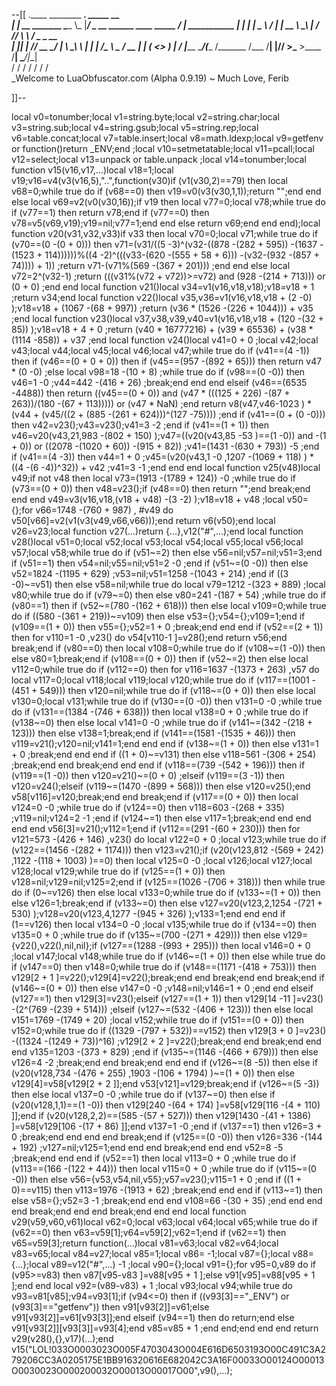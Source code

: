 --[[
 .____                  ________ ___.    _____                           __                
 |    |    __ _______   \_____  \\_ |___/ ____\_ __  ______ ____ _____ _/  |_  ___________ 
 |    |   |  |  \__  \   /   |   \| __ \   __\  |  \/  ___// ___\\__  \\   __\/  _ \_  __ \
 |    |___|  |  // __ \_/    |    \ \_\ \  | |  |  /\___ \\  \___ / __ \|  | (  <_> )  | \/
 |_______ \____/(____  /\_______  /___  /__| |____//____  >\___  >____  /__|  \____/|__|   
         \/          \/         \/    \/                \/     \/     \/                   
          \_Welcome to LuaObfuscator.com   (Alpha 0.9.19) ~  Much Love, Ferib 

]]--

local v0=tonumber;local v1=string.byte;local v2=string.char;local v3=string.sub;local v4=string.gsub;local v5=string.rep;local v6=table.concat;local v7=table.insert;local v8=math.ldexp;local v9=getfenv or function()return _ENV;end ;local v10=setmetatable;local v11=pcall;local v12=select;local v13=unpack or table.unpack ;local v14=tonumber;local function v15(v16,v17,...)local v18=1;local v19;v16=v4(v3(v16,5),"..",function(v30)if (v1(v30,2)==79) then local v68=0;while true do if (v68==0) then v19=v0(v3(v30,1,1));return "";end end else local v69=v2(v0(v30,16));if v19 then local v77=0;local v78;while true do if (v77==1) then return v78;end if (v77==0) then v78=v5(v69,v19);v19=nil;v77=1;end end else return v69;end end end);local function v20(v31,v32,v33)if v33 then local v70=0;local v71;while true do if (v70==(0 -(0 + 0))) then v71=(v31/((5 -3)^(v32-((878 -(282 + 595)) -(1637 -(1523 + 114))))))%((4 -2)^(((v33-(620 -(555 + 58 + 6))) -(v32-(932 -(857 + 74)))) + 1)) ;return v71-(v71%(569 -(367 + 201))) ;end end else local v72=2^(v32-1) ;return (((v31%(v72 + v72))>=v72) and (928 -(214 + 713))) or (0 + 0) ;end end local function v21()local v34=v1(v16,v18,v18);v18=v18 + 1 ;return v34;end local function v22()local v35,v36=v1(v16,v18,v18 + (2 -0) );v18=v18 + (1067 -(68 + 997)) ;return (v36 * (1526 -(226 + 1044))) + v35 ;end local function v23()local v37,v38,v39,v40=v1(v16,v18,v18 + (120 -(32 + 85)) );v18=v18 + 4 + 0 ;return (v40 * 16777216) + (v39 * 65536) + (v38 * (1114 -858)) + v37 ;end local function v24()local v41=0 + 0 ;local v42;local v43;local v44;local v45;local v46;local v47;while true do if (v41==(4 -1)) then if (v46==(0 + 0 + 0)) then if (v45==(957 -(892 + 65))) then return v47 * (0 -0) ;else local v98=18 -(10 + 8) ;while true do if (v98==(0 -0)) then v46=1 -0 ;v44=442 -(416 + 26) ;break;end end end elseif (v46==(6535 -4488)) then return ((v45==(0 + 0)) and (v47 * (((125 + 226) -(87 + 263))/(180 -(67 + 113))))) or (v47 * NaN) ;end return v8(v47,v46-1023 ) * (v44 + (v45/((2 + (885 -(261 + 624)))^(127 -75)))) ;end if (v41==(0 + (0 -0))) then v42=v23();v43=v23();v41=3 -2 ;end if (v41==(1 + 1)) then v46=v20(v43,21,983 -(802 + 150) );v47=((v20(v43,85 -53 )==(1 -0)) and  -(1 + 0)) or ((2078 -(1020 + 60)) -(915 + 82)) ;v41=(1431 -(630 + 793)) -5 ;end if (v41==(4 -3)) then v44=1 + 0 ;v45=(v20(v43,1 -0 ,1207 -(1069 + 118) ) * ((4 -(6 -4))^32)) + v42 ;v41=3 -1 ;end end end local function v25(v48)local v49;if  not v48 then local v73=(1913 -(1789 + 124)) -0 ;while true do if (v73==(0 + 0)) then v48=v23();if (v48==0) then return "";end break;end end end v49=v3(v16,v18,(v18 + v48) -(3 -2) );v18=v18 + v48 ;local v50={};for v66=1748 -(760 + 987) , #v49 do v50[v66]=v2(v1(v3(v49,v66,v66)));end return v6(v50);end local v26=v23;local function v27(...)return {...},v12("#",...);end local function v28()local v51=0;local v52;local v53;local v54;local v55;local v56;local v57;local v58;while true do if (v51~=2) then else v56=nil;v57=nil;v51=3;end if (v51==1) then v54=nil;v55=nil;v51=2 -0 ;end if (v51~=(0 -0)) then else v52=1824 -(1195 + 629) ;v53=nil;v51=1258 -(1043 + 214) ;end if ((3 -0)~=v51) then else v58=nil;while true do local v79=1212 -(323 + 889) ;local v80;while true do if (v79~=0) then else v80=241 -(187 + 54) ;while true do if (v80==1) then if (v52~=(780 -(162 + 618))) then else local v109=0;while true do if ((580 -(361 + 219))~=v109) then else v53={};v54={};v109=1;end if (v109==(1 + 0)) then v55={};v52=1 + 0 ;break;end end end if (v52==(2 + 1)) then for v110=1 -0 ,v23() do v54[v110-1 ]=v28();end return v56;end break;end if (v80==0) then local v108=0;while true do if (v108~=(1 -0)) then else v80=1;break;end if (v108==(0 + 0)) then if (v52~=2) then else local v112=0;while true do if (v112==0) then for v116=1637 -(1373 + 263) ,v57 do local v117=0;local v118;local v119;local v120;while true do if (v117==(1001 -(451 + 549))) then v120=nil;while true do if (v118~=(0 + 0)) then else local v130=0;local v131;while true do if (v130==(0 -0)) then v131=0 -0 ;while true do if (v131==(1384 -(746 + 638))) then local v138=0 + 0 ;while true do if (v138~=0) then else local v141=0 -0 ;while true do if (v141~=(342 -(218 + 123))) then else v138=1;break;end if (v141==(1581 -(1535 + 46))) then v119=v21();v120=nil;v141=1;end end end if (v138~=(1 + 0)) then else v131=1 + 0 ;break;end end end if ((1 + 0)~=v131) then else v118=561 -(306 + 254) ;break;end end break;end end end if (v118==(739 -(542 + 196))) then if (v119==(1 -0)) then v120=v21()~=(0 + 0) ;elseif (v119==(3 -1)) then v120=v24();elseif (v119~=(1470 -(899 + 568))) then else v120=v25();end v58[v116]=v120;break;end end break;end if (v117==(0 + 0)) then local v124=0 -0 ;while true do if (v124==0) then v118=603 -(268 + 335) ;v119=nil;v124=2 -1 ;end if (v124~=1) then else v117=1;break;end end end end end v56[3]=v21();v112=1;end if (v112==(291 -(60 + 230))) then for v121=573 -(426 + 146) ,v23() do local v122=0 + 0 ;local v123;while true do if (v122==(1456 -(282 + 1174))) then v123=v21();if (v20(v123,812 -(569 + 242) ,1122 -(118 + 1003) )==0) then local v125=0 -0 ;local v126;local v127;local v128;local v129;while true do if (v125==(1 + 0)) then v128=nil;v129=nil;v125=2;end if (v125==(1026 -(706 + 318))) then while true do if (0~=v126) then else local v133=0;while true do if (v133~=(1 + 0)) then else v126=1;break;end if (v133~=0) then else v127=v20(v123,2,1254 -(721 + 530) );v128=v20(v123,4,1277 -(945 + 326) );v133=1;end end end if (1==v126) then local v134=0 -0 ;local v135;while true do if (v134==0) then v135=0 + 0 ;while true do if (v135~=(700 -(271 + 429))) then else v129={v22(),v22(),nil,nil};if (v127==(1288 -(993 + 295))) then local v146=0 + 0 ;local v147;local v148;while true do if (v146~=(1 + 0)) then else while true do if (v147==0) then v148=0;while true do if (v148==(1171 -(418 + 753))) then v129[2 + 1 ]=v22();v129[4]=v22();break;end end break;end end break;end if (v146~=(0 + 0)) then else v147=0 -0 ;v148=nil;v146=1 + 0 ;end end elseif (v127==1) then v129[3]=v23();elseif (v127==(1 + 1)) then v129[14 -11 ]=v23() -(2^(769 -(239 + 514))) ;elseif (v127~=(532 -(406 + 123))) then else local v151=1769 -(1749 + 20) ;local v152;while true do if (v151==(0 + 0)) then v152=0;while true do if ((1329 -(797 + 532))==v152) then v129[3 + 0 ]=v23() -((1324 -(1249 + 73))^16) ;v129[2 + 2 ]=v22();break;end end break;end end end v135=1203 -(373 + 829) ;end if (v135~=(1146 -(466 + 679))) then else v126=4 -2 ;break;end end break;end end end if (v126~=(8 -5)) then else if (v20(v128,734 -(476 + 255) ,1903 -(106 + 1794) )~=(1 + 0)) then else v129[4]=v58[v129[2 + 2 ]];end v53[v121]=v129;break;end if (v126~=(5 -3)) then else local v137=0 -0 ;while true do if (v137~=0) then else if (v20(v128,1,1)==(1 -0)) then v129[240 -(64 + 174) ]=v58[v129[116 -(4 + 110) ]];end if (v20(v128,2,2)==(585 -(57 + 527))) then v129[1430 -(41 + 1386) ]=v58[v129[106 -(17 + 86) ]];end v137=1 -0 ;end if (v137==1) then v126=3 + 0 ;break;end end end end break;end if (v125==(0 -0)) then v126=336 -(144 + 192) ;v127=nil;v125=1;end end end break;end end end v52=8 -5 ;break;end end end if (v52==1) then local v113=0 + 0 ;while true do if (v113==(166 -(122 + 44))) then local v115=0 + 0 ;while true do if (v115~=(0 -0)) then else v56={v53,v54,nil,v55};v57=v23();v115=1 + 0 ;end if ((1 + 0)==v115) then v113=1976 -(1913 + 62) ;break;end end end if (v113~=1) then else v58={};v52=3 -1 ;break;end end end v108=66 -(30 + 35) ;end end end end break;end end end break;end end end local function v29(v59,v60,v61)local v62=0;local v63;local v64;local v65;while true do if (v62==0) then v63=v59[1];v64=v59[2];v62=1;end if (v62==1) then v65=v59[3];return function(...)local v81=v63;local v82=v64;local v83=v65;local v84=v27;local v85=1;local v86= -1;local v87={};local v88={...};local v89=v12("#",...) -1 ;local v90={};local v91={};for v95=0,v89 do if (v95>=v83) then v87[v95-v83 ]=v88[v95 + 1 ];else v91[v95]=v88[v95 + 1 ];end end local v92=(v89-v83) + 1 ;local v93;local v94;while true do v93=v81[v85];v94=v93[1];if (v94<=0) then if ((v93[3]=="_ENV") or (v93[3]=="getfenv")) then v91[v93[2]]=v61;else v91[v93[2]]=v61[v93[3]];end elseif (v94==1) then do return;end else v91[v93[2]][v93[3]]=v93[4];end v85=v85 + 1 ;end end;end end end return v29(v28(),{},v17)(...);end v15("LOL!033O0003023O005F4703043O004E616D6503193O00C491C3A279206CC3A0205175E1BB916320616E682042C3A16F00033O00124O00013O0030023O000200032O00013O00017O00",v9(),...);
